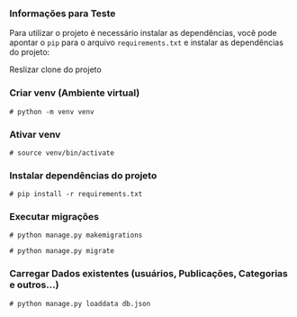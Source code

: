 
### Informações para Teste

Para utilizar o projeto é necessário instalar as dependências, você pode apontar o `pip` para o arquivo `requirements.txt` e instalar as dependências do projeto:

Reslizar clone do projeto

### Criar venv (Ambiente virtual)
```
# python -m venv venv
```

### Ativar venv
```
# source venv/bin/activate
```

### Instalar dependências do projeto
```
# pip install -r requirements.txt
```

### Executar migrações
```
# python manage.py makemigrations
```
```
# python manage.py migrate
```
 
### Carregar Dados existentes (usuários, Publicações, Categorias e outros...)
```
# python manage.py loaddata db.json
```
 

